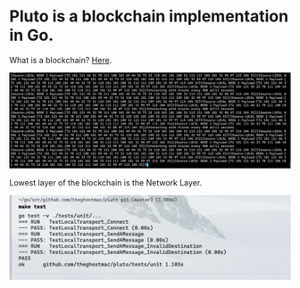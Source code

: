 # Pluto is a blockchain implementation in Go.
What is a blockchain? [Here](https://en.wikipedia.org/wiki/Blockchain).

![Pluto is active](bootloaderNodeWorks.png)

Lowest layer of the blockchain is the Network Layer.

![Tests Pass](testspass.png)